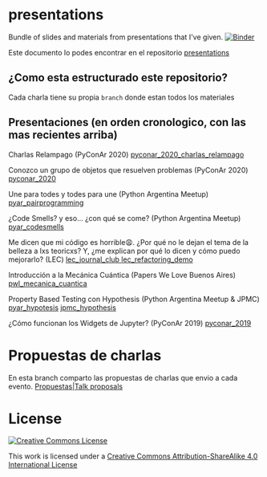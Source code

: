 presentations
=============

Bundle of slides and materials from presentations that I've given.
[![Binder](https://mybinder.org/badge_logo.svg)](https://mybinder.org/v2/gh/akielbowicz/presentations.git/master)

Este documento lo podes encontrar en el repositorio [presentations](https://github.com/akielbowicz/presentations)


¿Como esta estructurado este repositorio?
-----------------------------------------

Cada charla tiene su propia `branch` donde estan todos los materiales

Presentaciones (en orden cronologico, con las mas recientes arriba)
-------------------------------------------------------------------

Charlas Relampago (PyConAr 2020)
[pyconar_2020_charlas_relampago ](https://github.com/akielbowicz/presentations/tree/pyconar_2020_charlas_relampago)

Conozco un grupo de objetos que resuelven problemas (PyConAr 2020)
[pyconar_2020](https://github.com/akielbowicz/presentations/tree/pyconar_2020)

Une para todes y todes para une (Python Argentina Meetup)
[pyar_pairprogramming ](https://github.com/akielbowicz/presentations/tree/pyar_pairprogramming)

¿Code Smells? y eso... ¿con qué se come? (Python Argentina Meetup)
[pyar_codesmells ](https://github.com/akielbowicz/presentations/tree/pyar_codesmells)

Me dicen que mi código es horrible😩. ¿Por qué no le dejan el tema de la belleza a lxs teoricxs? Y, ¿me explican por qué lo dicen y cómo puedo mejorarlo? (LEC) 
[lec_journal_club ](https://github.com/akielbowicz/presentations/tree/lec_journal_club)
[lec_refactoring_demo ](https://github.com/akielbowicz/presentations/tree/lec_refactoring_demo)

Introducción a la Mecánica Cuántica (Papers We Love Buenos Aires)
[pwl_mecanica_cuantica ](https://github.com/akielbowicz/presentations/tree/pwl_mecanica_cuantica)

Property Based Testing con Hypothesis (Python Argentina Meetup & JPMC)
[pyar_hypotesis](https://github.com/akielbowicz/presentations/tree/pyar_hypotesis)
[jpmc_hypothesis](https://github.com/akielbowicz/presentations/tree/jpmc_hypothesis)

¿Cómo funcionan los Widgets de Jupyter? (PyConAr 2019) 
[pyconar_2019](https://github.com/akielbowicz/presentations/tree/pyconar_2019)

Propuestas de charlas
=====================

En esta branch comparto las propuestas de charlas que envio a cada evento. 
[Propuestas|Talk proposals]()

License
=======

<a rel="license" href="http://creativecommons.org/licenses/by-sa/4.0/"><img alt="Creative Commons License" style="border-width:0" src="http://i.creativecommons.org/l/by-sa/4.0/88x31.png" /></a><br />

This work is licensed under a [Creative Commons Attribution-ShareAlike 4.0 International License](http://creativecommons.org/licenses/by-sa/4.0/)
